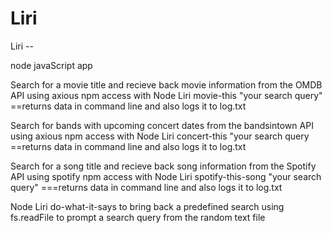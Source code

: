 # Liri

Liri --

node javaScript app

Search for a movie title and recieve back movie information from the OMDB API using axious npm
    access with Node Liri movie-this "your search query"
==returns data in command line and also logs it to log.txt

Search for bands with upcoming concert dates from the bandsintown API  using axious npm
    access with Node Liri concert-this "your search query
==returns data in command line and also logs it to log.txt

Search for a song title and recieve back song information from the Spotify API using spotify npm
    access with Node Liri spotify-this-song "your search query"
===returns data in command line and also logs it to log.txt  

Node Liri do-what-it-says to bring back a predefined search using fs.readFile to prompt a search query from the random text file   
